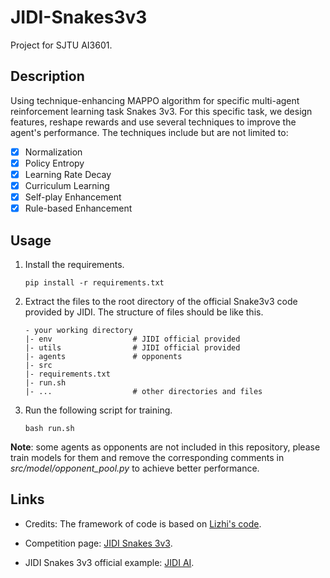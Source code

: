 # JIDI-Snakes3v3
Project for SJTU AI3601.

## Description

Using technique-enhancing MAPPO algorithm for specific multi-agent reinforcement learning task Snakes 3v3.
For this specific task, we design features, reshape rewards and use several techniques to improve the agent's performance. The techniques include but are not limited to:

- [x] Normalization
- [x] Policy Entropy
- [x] Learning Rate Decay
- [x] Curriculum Learning
- [x] Self-play Enhancement
- [x] Rule-based Enhancement

## Usage

1. Install the requirements.
    ```
    pip install -r requirements.txt
    ```

2. Extract the files to the root directory of the official Snake3v3 code provided by JIDI. The structure of files should be like this.
    ```
    - your working directory
    |- env		            # JIDI official provided
    |- utils	            # JIDI official provided
    |- agents	            # opponents
    |- src
    |- requirements.txt
    |- run.sh
    |- ...                  # other directories and files
    ```

3. Run the following script for training.
    ```
    bash run.sh
    ```

**Note**: some agents as opponents are not included in this repository, please train models for them and remove the corresponding comments in *src/model/opponent_pool.py* to achieve better performance.

## Links
- Credits: The framework of code is based on [Lizhi's code](https://github.com/Lizhi-sjtu/DRL-code-pytorch).

- Competition page: [JIDI Snakes 3v3](http://www.jidiai.cn/env_detail?envid=6).

- JIDI Snakes 3v3 official example: [JIDI AI](https://github.com/jidiai/Competition_3v3snakes).